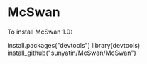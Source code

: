 # McSwan

To install McSwan 1.0:

install.packages("devtools")
library(devtools)
install_github("sunyatin/McSwan/McSwan")